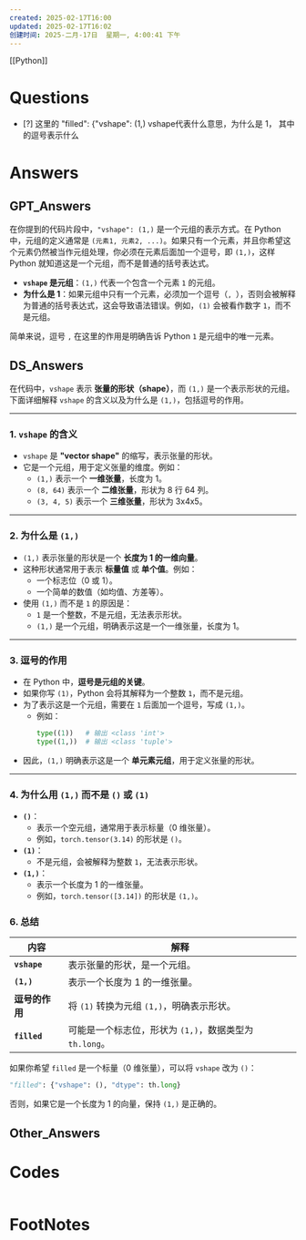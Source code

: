 ```yaml
---
created: 2025-02-17T16:00
updated: 2025-02-17T16:02
创建时间: 2025-二月-17日  星期一, 4:00:41 下午
---
```

[[Python]]

# Questions

- [?] 这里的  "filled": {"vshape": (1,) vshape代表什么意思，为什么是 1， 其中的逗号表示什么


# Answers

## GPT_Answers
在你提到的代码片段中，`"vshape": (1,)` 是一个元组的表示方式。在 Python 中，元组的定义通常是 `(元素1, 元素2, ...)`。如果只有一个元素，并且你希望这个元素仍然被当作元组处理，你必须在元素后面加一个逗号，即 `(1,)`，这样 Python 就知道这是一个元组，而不是普通的括号表达式。

- **`vshape` 是元组**：`(1,)` 代表一个包含一个元素 `1` 的元组。
- **为什么是 1**：如果元组中只有一个元素，必须加一个逗号（`, `），否则会被解释为普通的括号表达式，这会导致语法错误。例如，`(1)` 会被看作数字 `1`，而不是元组。
  
简单来说，逗号 `,` 在这里的作用是明确告诉 Python `1` 是元组中的唯一元素。

## DS_Answers
在代码中，`vshape` 表示 **张量的形状（shape）**，而 `(1,)` 是一个表示形状的元组。下面详细解释 `vshape` 的含义以及为什么是 `(1,)`，包括逗号的作用。

---

### 1. **`vshape` 的含义**
- `vshape` 是 **"vector shape"** 的缩写，表示张量的形状。
- 它是一个元组，用于定义张量的维度。例如：
  - `(1,)` 表示一个 **一维张量**，长度为 1。
  - `(8, 64)` 表示一个 **二维张量**，形状为 8 行 64 列。
  - `(3, 4, 5)` 表示一个 **三维张量**，形状为 3x4x5。

---

### 2. **为什么是 `(1,)`**
- `(1,)` 表示张量的形状是一个 **长度为 1 的一维向量**。
- 这种形状通常用于表示 **标量值** 或 **单个值**。例如：
  - 一个标志位（0 或 1）。
  - 一个简单的数值（如均值、方差等）。
- 使用 `(1,)` 而不是 `1` 的原因是：
  - `1` 是一个整数，不是元组，无法表示形状。
  - `(1,)` 是一个元组，明确表示这是一个一维张量，长度为 1。

---

### 3. **逗号的作用**
- 在 Python 中，**逗号是元组的关键**。
- 如果你写 `(1)`，Python 会将其解释为一个整数 `1`，而不是元组。
- 为了表示这是一个元组，需要在 `1` 后面加一个逗号，写成 `(1,)`。
  - 例如：
    ```python
    type((1))   # 输出 <class 'int'>
    type((1,))  # 输出 <class 'tuple'>
    ```
- 因此，`(1,)` 明确表示这是一个 **单元素元组**，用于定义张量的形状。

---

### 4. **为什么用 `(1,)` 而不是 `()` 或 `(1)`**
- **`()`**：
  - 表示一个空元组，通常用于表示标量（0 维张量）。
  - 例如，`torch.tensor(3.14)` 的形状是 `()`。
- **`(1)`**：
  - 不是元组，会被解释为整数 `1`，无法表示形状。
- **`(1,)`**：
  - 表示一个长度为 1 的一维张量。
  - 例如，`torch.tensor([3.14])` 的形状是 `(1,)`。

### 6. **总结**
| 内容          | 解释                                                                 |
|---------------|----------------------------------------------------------------------|
| **`vshape`**  | 表示张量的形状，是一个元组。                                        |
| **`(1,)`**    | 表示一个长度为 1 的一维张量。                                       |
| **逗号的作用**| 将 `(1)` 转换为元组 `(1,)`，明确表示形状。                          |
| **`filled`**  | 可能是一个标志位，形状为 `(1,)`，数据类型为 `th.long`。             |

如果你希望 `filled` 是一个标量（0 维张量），可以将 `vshape` 改为 `()`：
```python
"filled": {"vshape": (), "dtype": th.long}
```
否则，如果它是一个长度为 1 的向量，保持 `(1,)` 是正确的。

## Other_Answers


# Codes

```python

```



# FootNotes